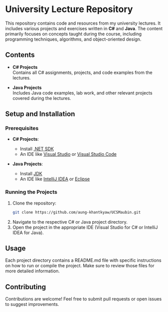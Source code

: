 # University Lecture Repository

This repository contains code and resources from my university lectures. It includes various projects and exercises written in **C#** and **Java**. The content primarily focuses on concepts taught during the course, including programming techniques, algorithms, and object-oriented design.

## Contents

- **C# Projects**  
  Contains all C# assignments, projects, and code examples from the lectures.
  
- **Java Projects**  
  Includes Java code examples, lab work, and other relevant projects covered during the lectures.

## Setup and Installation

### Prerequisites

- **C# Projects**:  
  - Install [.NET SDK](https://dotnet.microsoft.com/download)  
  - An IDE like [Visual Studio](https://visualstudio.microsoft.com/) or [Visual Studio Code](https://code.visualstudio.com/)

- **Java Projects**:  
  - Install [JDK](https://www.oracle.com/java/technologies/javase-jdk11-downloads.html)  
  - An IDE like [IntelliJ IDEA](https://www.jetbrains.com/idea/) or [Eclipse](https://www.eclipse.org/downloads/)

### Running the Projects

1. Clone the repository:
   ```bash
   git clone https://github.com/aung-khantkyaw/UCSMaubin.git
2. Navigate to the respective C# or Java project directory.
3. Open the project in the appropriate IDE (Visual Studio for C# or IntelliJ IDEA for Java).

## Usage

Each project directory contains a README.md file with specific instructions on how to run or compile the project. Make sure to review those files for more detailed information.

## Contributing

Contributions are welcome! Feel free to submit pull requests or open issues to suggest improvements.

